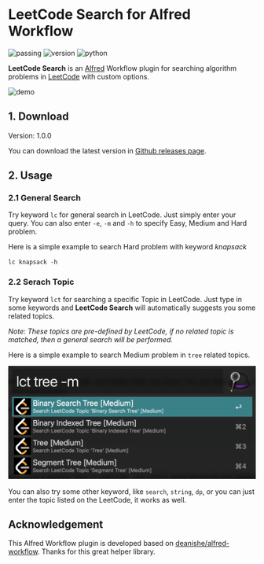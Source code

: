 # LeetCode Search for Alfred Workflow

![passing](https://img.shields.io/badge/build-passing-brightgreen.svg) ![version](https://img.shields.io/badge/version-1.0.0-brightgreen.svg) ![python](https://img.shields.io/badge/python-2.6%2C%202.7-blue.svg)  

**LeetCode Search** is an [Alfred](https://www.alfredapp.com) Workflow plugin for searching algorithm problems in [LeetCode](https://leetcode.com) with custom options.

![demo](docs/demo.gif)



## 1. Download

Version: 1.0.0

You can download the latest version in [Github releases page](https://github.com/TooSchoolForCool/LeetCode-Search/releases/tag/1.0.0).



## 2. Usage

### 2.1 General Search

Try keyword `lc` for general search in LeetCode. Just simply enter your query. You can also enter `-e`, `-m` and `-h` to specify Easy, Medium and Hard problem. 



Here is a simple example to search Hard problem with keyword *knapsack*

```
lc knapsack -h
```



### 2.2 Serach Topic

Try keyword `lct` for searching a specific Topic in LeetCode. Just type in some keywords and **LeetCode Search** will automatically suggests you some related topics. 

*Note: These topics are pre-defined by LeetCode, if no related topic is matched, then a general search will be performed.*



Here is a simple example to search Medium problem in `tree` related topics.

![image-20180518213429177](docs/lct-tree-example.png)



You can also try some other keyword, like `search`, `string`, `dp`, or you can just enter the topic listed on the LeetCode, it works as well.



## Acknowledgement

This Alfred Workflow plugin is developed based on [deanishe/alfred-workflow](https://github.com/deanishe/alfred-workflow). Thanks for this great helper library.







